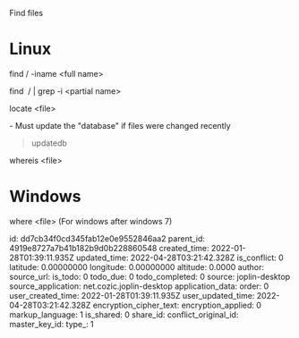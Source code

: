 Find files

# Linux

find / -iname &lt;full name&gt;

find  / | grep -i &lt;partial name&gt;

locate &lt;file&gt;

\- Must update the "database" if files were changed recently

> updatedb

whereis &lt;file&gt;

# Windows

where &lt;file&gt; (For windows after windows 7)

id: dd7cb34f0cd345fab12e0e9552846aa2
parent_id: 4919e8727a7b41b182b9d0b228860548
created_time: 2022-01-28T01:39:11.935Z
updated_time: 2022-04-28T03:21:42.328Z
is_conflict: 0
latitude: 0.00000000
longitude: 0.00000000
altitude: 0.0000
author: 
source_url: 
is_todo: 0
todo_due: 0
todo_completed: 0
source: joplin-desktop
source_application: net.cozic.joplin-desktop
application_data: 
order: 0
user_created_time: 2022-01-28T01:39:11.935Z
user_updated_time: 2022-04-28T03:21:42.328Z
encryption_cipher_text: 
encryption_applied: 0
markup_language: 1
is_shared: 0
share_id: 
conflict_original_id: 
master_key_id: 
type_: 1